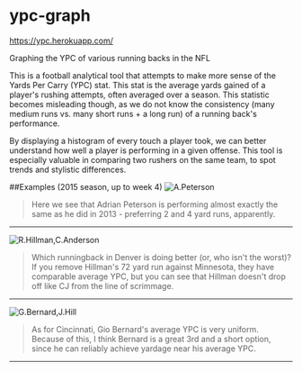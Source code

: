 # ypc-graph

https://ypc.herokuapp.com/

Graphing the YPC of various running backs in the NFL

This is a football analytical tool that attempts to make more sense of the Yards Per Carry (YPC) stat. This stat is the average yards gained of a player's rushing attempts, often averaged over a season. This statistic becomes misleading though, as we do not know the consistency (many medium runs vs. many short runs + a long run) of a running back's performance.

By displaying a histogram of every touch a player took, we can better understand how well a player is performing in a given offense. This tool is especially valuable in comparing two rushers on the same team, to spot trends and stylistic differences.

##Examples (2015 season, up to week 4)
![A.Peterson](http://i.imgur.com/YQbMVp3.png)
> Here we see that Adrian Peterson is performing almost exactly the same as he did in 2013 - preferring 2 and 4 yard runs, apparently.  
****

![R.Hillman,C.Anderson](http://i.imgur.com/9rAPzfW.png)
> Which runningback in Denver is doing better (or, who isn't the worst)? If you remove Hillman's 72 yard run against Minnesota, they have comparable average YPC, but you can see that Hillman doesn't drop off like CJ from the line of scrimmage.  
****

![G.Bernard,J.Hill](http://i.imgur.com/csvsY12.png)
> As for Cincinnati, Gio Bernard's average YPC is very uniform. Because of this, I think Bernard is a great 3rd and a short option, since he can reliably achieve yardage near his average YPC.  
****

